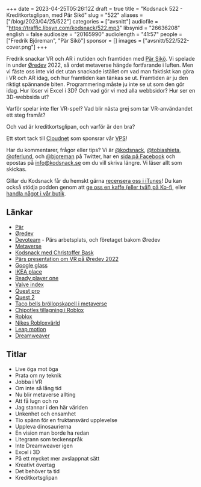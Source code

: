 +++
date = 2023-04-25T05:26:12Z
draft = true
title = "Kodsnack 522 - Kreditkortsglipan, med Pär Sikö"
slug = "522"
aliases = ["/blog/2023/04/25/522"]
categories = ["avsnitt"]
audiofile = "https://traffic.libsyn.com/kodsnack/522.mp3"
libsynid = "26636208"
english = false
audiosize = "20165990"
audiolength = "41:57"
people = ["Fredrik Björeman", "Pär Sikö"]
sponsor = []
images = ["avsnitt/522/522-cover.png"]
+++

Fredrik snackar VR och AR i nutiden och framtiden med [Pär Sikö](https://www.linkedin.com/in/p%C3%A4r-sik%C3%B6-0942031/?originalSubdomain=se). Vi spelade in under [Øredev](https://oredev.org/) 2022, så ordet metaverse hängde fortfarande i luften. Men vi fäste oss inte vid det utan snackade istället om vad man faktiskt kan göra i VR och AR idag, och hur framtiden kan tänkas se ut. Framtiden är ju den riktigt spännande biten. Programmering måste ju inte se ut som den gör idag. Hur löser vi Excel i 3D? Och vad gör vi med alla webbsidor? Hur ser en 3D-webbsida ut?

Varför spelar inte fler VR-spel? Vad blir nästa grej som tar VR-användandet ett steg framåt?

Och vad är kreditkortsglipan, och varför är den bra?

Ett stort tack till [Cloudnet](https://www.cloudnet.se) som sponsrar vår [VPS](https://en.wikipedia.org/wiki/Virtual_private_server)!

Har du kommentarer, frågor eller tips? Vi är [@kodsnack](https://www.twitter.com/kodsnack), [@tobiashieta](https://www.twitter.com/tobiashieta), [@oferlund](https://www.twitter.com/oferlund), och [@bjoreman](https://www.twitter.com/bjoreman) på Twitter, har en [sida på Facebook](https://www.facebook.com/kodsnack) och epostas på [info@kodsnack.se](mailto:info@kodsnack.se) om du vill skriva längre. Vi läser allt som skickas.

Gillar du Kodsnack får du hemskt gärna [recensera oss i iTunes](https://itunes.apple.com/se/podcast/kodsnack/id561631498?l=en)! Du kan också stödja podden genom att <a href="https://ko-fi.com/kodsnack" rel="payment">ge oss en kaffe (eller två!) på Ko-fi</a>, eller [handla något i vår butik](https://shop.spreadshirt.se/kodsnack/).

## Länkar ##
* [Pär](https://www.linkedin.com/in/p%C3%A4r-sik%C3%B6-0942031/?originalSubdomain=se)
* [Øredev](https://oredev.org/)
* [Devoteam](https://se.devoteam.com/) - Pärs arbetsplats, och företaget bakom Øredev
* [Metaverse](https://en.wikipedia.org/wiki/Metaverse)
* [Kodsnack med Christoffer Bask](https://kodsnack.se/494/)
* [Pärs presentation om VR på Øredev 2022](https://www.youtube.com/watch?v=OFvT9q7pwkw)
* [Google glass](https://en.wikipedia.org/wiki/Google_Glass)
* [IKEA place](https://www.youtube.com/watch?v=UudV1VdFtuQ)
* [Ready player one](https://en.wikipedia.org/wiki/Ready_Player_One)
* [Valve index](https://en.wikipedia.org/wiki/Valve_Index)
* [Quest pro](https://en.wikipedia.org/wiki/Meta_Quest_Pro)
* [Quest 2](https://en.wikipedia.org/wiki/Quest_2)
* [Taco bells bröllopskapell i metaverse](https://www.technologyreview.com/2023/03/15/1069848/taco-bell-metaverse-wedding/)
* [Chipotles tillagning i Roblox](https://observer.com/2023/01/does-the-metaverse-need-burritos-chipotle-went-on-roblox-to-find-out/)
* [Roblox](https://en.wikipedia.org/wiki/Roblox)
* [Nikes Robloxvärld](https://www.roblox.com/games/7462526249/NIKELAND)
* [Leap motion](https://en.wikipedia.org/wiki/Leap_Motion)
* [Dreamweaver](https://en.wikipedia.org/wiki/Adobe_Dreamweaver)

## Titlar ##
* Live öga mot öga
* Prata om ny teknik
* Jobba i VR
* Om inte så lång tid
* Nu blir metaverse allting
* Att få lugn och ro
* Jag stannar i den här världen
* Unkenhet och ensamhet
* Tio spänn för en fruktansvärd upplevelse
* Uppleva dinosaurierna
* En vision man borde ha redan
* Litegrann som teckenspråk
* Inte Dreamweaver igen
* Excel i 3D
* På ett mycket mer avslappnat sätt
* Kreativt övertag
* Det behöver ta tid
* Kreditkortsglipan